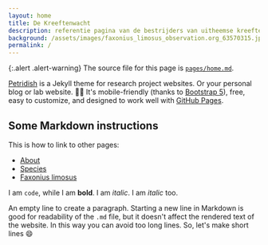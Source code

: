 ```yaml
---
layout: home
title: De Kreeftenwacht
description: referentie pagina van de bestrijders van uitheemse kreeften in Vlaanderen
background: /assets/images/faxonius_limosus_observation.org_63570315.jpg
permalink: /
---
```


{:.alert .alert-warning}
The source file for this page is [`pages/home.md`](https://github.com/inbo/craywatch/blob/main/pages/home.md?plain=1).

[Petridish](https://github.com/peterdesmet/petridish) is a Jekyll theme for research project websites. Or your personal blog or lab website. 👩‍🔬 It's mobile-friendly (thanks to [Bootstrap 5](https://getbootstrap.com/docs/5.1/)), free, easy to customize, and designed to work well with [GitHub Pages](https://pages.github.com/).

## Some Markdown instructions

This is how to link to other pages:

- [About](/about/)
- [Species](/species/)
- [Faxonius limosus](/species/faxonius-limosus/)

I am `code`, while I am **bold**. I am *italic*. I am _italic_ too.

An empty line to create a paragraph.
Starting a new line in Markdown is good for readability of the `.md` file, but it doesn't affect the rendered text of the website.
In this way you can avoid too long lines.
So, let's make short lines 😄 
 